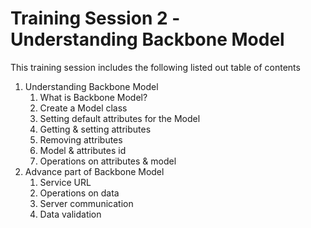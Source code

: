 Training Session 2 - <br>Understanding Backbone Model 
=====================================================

This training session includes the following listed out table of contents

<ol>
  <li>Understanding Backbone Model
    <ol>
      <li>What is Backbone Model?</li>
      <li>Create a Model class</li>
      <li>Setting default attributes for the Model</li>
      <li>Getting &amp; setting attributes</li>
      <li>Removing attributes</li>
      <li>Model &amp; attributes id</li>
      <li>Operations on attributes &amp; model</li>      
    </ol>
  </li>
  <li>Advance part of Backbone Model
    <ol>
      <li>Service URL</li>
      <li>Operations on data</li>
      <li>Server communication</li>     
      <li>Data validation</li>
    </ol>
  </li>
</ol>
